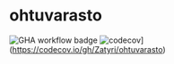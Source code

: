 # ohtuvarasto

![GHA workflow badge](https://github.com/Zatyri/ohtuvarasto/workflows/CI/badge.svg)
![codecov](https://codecov.io/gh/Zatyri/ohtuvarasto/branch/main/graph/badge.svg?token=XSPRT7P0Z0)](https://codecov.io/gh/Zatyri/ohtuvarasto)

